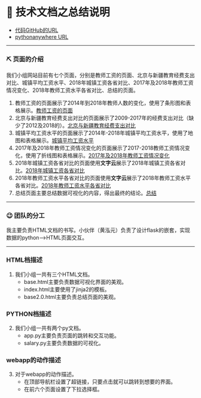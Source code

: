 # 📣 技术文档之总结说明
* [代码GitHub的URL](https://github.com/aqiangwansui/python_final_test/tree/master/the_code_of_python_final_test)
* [pythonanywhere URL](http://aqiangwansui.pythonanywhere.com/)

***
### ⛏ 页面的介绍
我们小组网站目前有七个页面，分别是教师工资的页面、北京与新疆教育经费支出对比、城镇平均工资水平、2018年城镇工资各省对比、2017年及2018年教师工资情况变化、2018年教师工资水平各省对比、总结的页面。
1. 教师工资的页面展示了2014年到2018年教师人数的变化，使用了条形图和表格展示。[教师工资的页面](http://aqiangwansui.pythonanywhere.com/)
2. 北京与新疆教育经费支出对比的页面展示了2009-2017年的经费支出对比（缺少了2012及2018的）。[北京与新疆教育经费支出对比](http://aqiangwansui.pythonanywhere.com/animation)
3. 城镇平均工资水平的页面展示了2014年-2018年城镇平均工资水平，使用了地图和表格展示。[城镇平均工资水平](http://mm3337858677.pythonanywhere.com/salary)
4. 2017年及2018年教师工资情况变化的页面展示了2017-2018教师工资情况变化，使用了折线图和表格展示。[2017年及2018年教师工资情况变化](http://aqiangwansui.pythonanywhere.com/scatter)
5. 2018年城镇工资各省对比的页面使用**文字云**展示了2018年城镇工资各省对比。[2018年城镇工资各省对比](http://aqiangwansui.pythonanywhere.com/diamond)
6. 2018年教师工资水平各省对比的页面使用**文字云**展示了2018年教师工资水平各省对比。[2018年教师工资水平各省对比](http://aqiangwansui.pythonanywhere.com/wordcloud)
7. 总结页面主要总结数据可视化的内容，得出最终的结论。[总结](http://aqiangwansui.pythonanywhere.com/user)

***
### 😉 团队的分工
我主要负责HTML文档的书写。小伙伴（黄泓元）负责了设计flask的嵌套，实现数据的python——>HTML页面交互。

*** 

### HTML档描述
1. 我们小组一共有三个HTML文档。
   * base.html主要负责数据可视化界面的美观。
   * index.html主要使用了jinja2的模板。
   * base2.0.html主要负责总结页面的美观。
### PYTHON档描述
2. 我们小组一共有两个py文档。
   * app.py主要负责页面的跳转和交互功能。
   * salary.py主要负责数据的可视化。
### webapp的动作描述
3. 对于webapp的动作描述。
   * 在顶部导航栏设置了超链接，只要点击就可以跳转到想要的界面。
   * 在前六个页面设置了下拉选择框。


